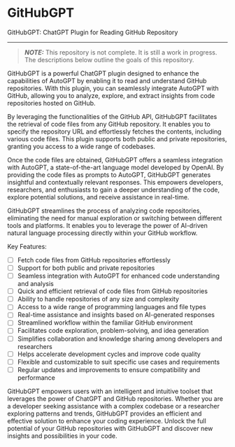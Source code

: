 # GitHubGPT
GitHubGPT: ChatGPT Plugin for Reading GitHub Repository

-------

> **_NOTE:_**  This repository is not complete. It is still a work in progress. The descriptions below outline the goals of this repository.

GitHubGPT is a powerful ChatGPT plugin designed to enhance the capabilities of AutoGPT by enabling it to read and understand GitHub repositories. With this plugin, you can seamlessly integrate AutoGPT with GitHub, allowing you to analyze, explore, and extract insights from code repositories hosted on GitHub.

By leveraging the functionalities of the GitHub API, GitHubGPT facilitates the retrieval of code files from any GitHub repository. It enables you to specify the repository URL and effortlessly fetches the contents, including various code files. This plugin supports both public and private repositories, granting you access to a wide range of codebases.

Once the code files are obtained, GitHubGPT offers a seamless integration with AutoGPT, a state-of-the-art language model developed by OpenAI. By providing the code files as prompts to AutoGPT, GitHubGPT generates insightful and contextually relevant responses. This empowers developers, researchers, and enthusiasts to gain a deeper understanding of the code, explore potential solutions, and receive assistance in real-time.

GitHubGPT streamlines the process of analyzing code repositories, eliminating the need for manual exploration or switching between different tools and platforms. It enables you to leverage the power of AI-driven natural language processing directly within your GitHub workflow.

Key Features:
- [ ] Fetch code files from GitHub repositories effortlessly
- [ ] Support for both public and private repositories
- [ ] Seamless integration with AutoGPT for enhanced code understanding and analysis
- [ ] Quick and efficient retrieval of code files from GitHub repositories
- [ ] Ability to handle repositories of any size and complexity
- [ ] Access to a wide range of programming languages and file types
- [ ] Real-time assistance and insights based on AI-generated responses
- [ ] Streamlined workflow within the familiar GitHub environment
- [ ] Facilitates code exploration, problem-solving, and idea generation
- [ ] Simplifies collaboration and knowledge sharing among developers and researchers
- [ ] Helps accelerate development cycles and improve code quality
- [ ] Flexible and customizable to suit specific use cases and requirements
- [ ] Regular updates and improvements to ensure compatibility and performance

GitHubGPT empowers users with an intelligent and intuitive toolset that leverages the power of ChatGPT and GitHub repositories. Whether you are a developer seeking assistance with a complex codebase or a researcher exploring patterns and trends, GitHubGPT provides an efficient and effective solution to enhance your coding experience. Unlock the full potential of your GitHub repositories with GitHubGPT and discover new insights and possibilities in your code.
